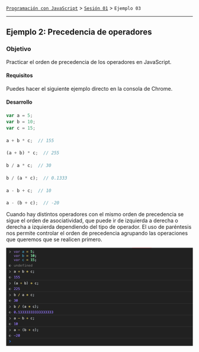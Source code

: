 [`Programación con JavaScript`](../../Readme.md) > [`Sesión 01`](../Readme.md) > `Ejemplo 03`

---

## Ejemplo 2: Precedencia de operadores

### Objetivo

Practicar el orden de precedencia de los operadores en JavaScript.

#### Requisitos

Puedes hacer el siguiente ejemplo directo en la consola de Chrome.

#### Desarrollo

```javascript
var a = 5;
var b = 10;
var c = 15;

a + b * c;  // 155

(a + b) * c;  // 255

b / a * c;  // 30

b / (a * c);  // 0.1333

a - b + c;  // 10

a - (b + c);  // -20
```

Cuando hay distintos operadores con el mismo orden de precedencia se sigue el orden de asociatividad, que puede ir de izquierda a derecha o derecha a izquierda dependiendo del tipo de operador. El uso de paréntesis nos permite controlar el orden de precedencia agrupando las operaciones que queremos que se realicen primero.

![Operators](./assets/precedence.png)
